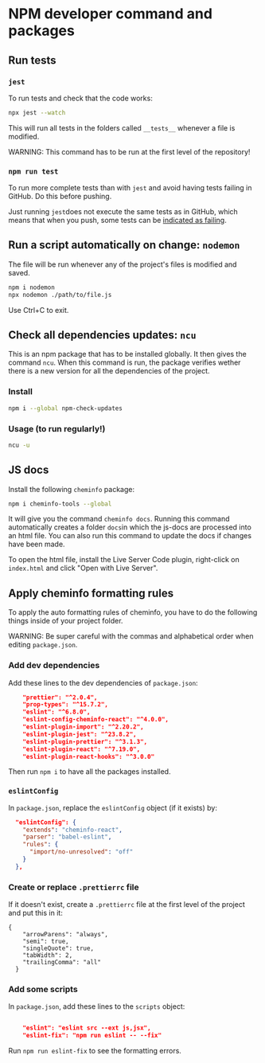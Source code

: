 # NPM developer command and packages

## Run tests
### `jest`
To run tests and check that the code works:

```bash
npx jest --watch
```
This will run all tests in the folders called `__tests__` whenever a file is modified.

WARNING: This command has to be run at the first level of the repository!

### `npm run test`

To run more complete tests than with `jest` and avoid having tests failing in GitHub. Do this before pushing.

Just running `jest`does not execute the same tests as in GitHub, which means that when you push, some tests can be [indicated as failing](../variousIT/github.md). 

## Run a script automatically on change: `nodemon`

The file will be run whenever any of the project's files is modified and saved.

```bash
npm i nodemon
npx nodemon ./path/to/file.js
```

Use Ctrl+C to exit.

## Check all dependencies updates: `ncu`

This is an npm package that has to be installed globally. It then gives the command `ncu`. When this command is run, the package verifies wether there is a new version for all the dependencies of the project.

### Install

```bash
npm i --global npm-check-updates
```

### Usage (to run regularly!)

```bash
ncu -u
```

## JS docs

Install the following `cheminfo` package:

```bash
npm i cheminfo-tools --global
```

It will give you the command `cheminfo docs`. Running this command automatically creates a folder `docs`in which the js-docs are processed into an html file. You can also run this command to update the docs if changes have been made.

To open the html file, install the Live Server Code plugin, right-click on `index.html` and click "Open with Live Server".

## Apply cheminfo formatting rules

To apply the auto formatting rules of cheminfo, you have to do the following things inside of your project folder.

WARNING: Be super careful with the commas and alphabetical order when editing `package.json`.

### Add dev dependencies

Add these lines to the dev dependencies of `package.json`:
```json
    "prettier": "^2.0.4",
    "prop-types": "^15.7.2",
    "eslint": "^6.8.0",
    "eslint-config-cheminfo-react": "^4.0.0",
    "eslint-plugin-import": "^2.20.2",
    "eslint-plugin-jest": "^23.8.2",
    "eslint-plugin-prettier": "^3.1.3",
    "eslint-plugin-react": "^7.19.0",
    "eslint-plugin-react-hooks": "^3.0.0"
```

Then run `npm i` to have all the packages installed.

### `eslintConfig`

In `package.json`, replace the `eslintConfig` object (if it exists) by: 

```json
  "eslintConfig": {
    "extends": "cheminfo-react",
    "parser": "babel-eslint",
    "rules": {
      "import/no-unresolved": "off"
    }
  },
```

### Create or replace `.prettierrc` file

If it doesn't exist, create a `.prettierrc` file at the first level of the project and put this in it:

```
{
    "arrowParens": "always",
    "semi": true,
    "singleQuote": true,
    "tabWidth": 2,
    "trailingComma": "all"
  }
```

### Add some scripts

In `package.json`, add these lines to the `scripts` object: 

```json

    "eslint": "eslint src --ext js,jsx",
    "eslint-fix": "npm run eslint -- --fix"
```

Run `npm run eslint-fix` to see the formatting errors.
